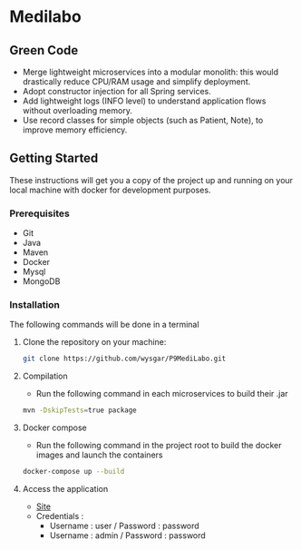 # Medilabo

## Green Code

- Merge lightweight microservices into a modular monolith: this would drastically reduce CPU/RAM usage and simplify deployment.
- Adopt constructor injection for all Spring services.
- Add lightweight logs (INFO level) to understand application flows without overloading memory.
- Use record classes for simple objects (such as Patient, Note), to improve memory efficiency.

## Getting Started

These instructions will get you a copy of the project up and running on your local machine with docker for development purposes.

### Prerequisites

- Git
- Java
- Maven
- Docker
- Mysql
- MongoDB

### Installation

The following commands will be done in a terminal

1. Clone the repository on your machine:
   ```Bash
   git clone https://github.com/wysgar/P9MediLabo.git
   ```

3. Compilation
   - Run the following command in each microservices to build their .jar
   ```Bash
   mvn -DskipTests=true package
   ```

5. Docker compose
   - Run the following command in the project root to build the docker images and launch the containers
   ```Bash
   docker-compose up --build
   ```

7. Access the application
   - [Site](http://localhost:8080/)
   - Credentials :
      - Username : user / Password : password
      - Username : admin / Password : password
